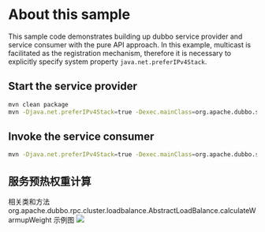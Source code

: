 # About this sample

This sample code demonstrates building up dubbo service provider and service consumer with the pure API approach. In this example, multicast is facilitated as the registration mechanism, therefore it is necessary to explicitly specify system property `java.net.preferIPv4Stack`.

## Start the service provider

```bash
mvn clean package
mvn -Djava.net.preferIPv4Stack=true -Dexec.mainClass=org.apache.dubbo.samples.provider.ApplicationService exec:java
```

## Invoke the service consumer

```bash
mvn -Djava.net.preferIPv4Stack=true -Dexec.mainClass=org.apache.dubbo.samples.client.Application exec:java
```

## 服务预热权重计算

相关类和方法
org.apache.dubbo.rpc.cluster.loadbalance.AbstractLoadBalance.calculateWarmupWeight
示例图
![](服务预热权重计算.png)

